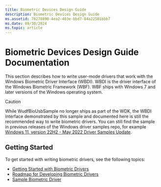 ```yaml
---
title: Biometric Devices Design Guide
description: Biometric Devices Design Guide
ms.assetid: 78270890-4ea2-403e-bbd7-84a22581bbb7
ms.date: 09/30/2024
ms.topic: article
---
```


# Biometric Devices Design Guide Documentation

This section describes how to write user-mode drivers that work with the Windows Biometric Driver Interface (WBDI). WBDI is the driver interface of the Windows Biometric Framework (WBF). WBF ships with Windows 7 and later versions of the Windows operating system.

> [!CAUTION]
>While WudfBioUsbSample no longer ships as part of the WDK, the WBDI interface demonstrated by this sample and documented here is still the recommended way to write biometric drivers.
>You can still find the sample in previous releases of the Windows driver samples repo, for example [Windows 11, version 22H2 - May 2022 Driver Samples Update](https://github.com/microsoft/Windows-driver-samples/releases/tag/win11-22h2).

## Getting Started

To get started with writing biometric drivers, see the following topics:

- [Getting Started with Biometric Drivers](getting-started-with-biometric-drivers.md)
- [Roadmap for Developing Biometric Drivers](roadmap-for-developing-biometric-drivers.md)
- [Sample Biometric Driver](sample-biometric-driver.md)


 

 





